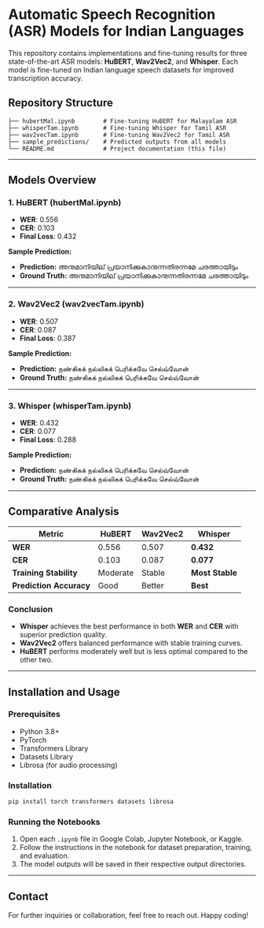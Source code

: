 # Automatic Speech Recognition (ASR) Models for Indian Languages

This repository contains implementations and fine-tuning results for three state-of-the-art ASR models: **HuBERT**, **Wav2Vec2**, and **Whisper**. Each model is fine-tuned on Indian language speech datasets for improved transcription accuracy.

## Repository Structure
```
├── hubertMal.ipynb        # Fine-tuning HuBERT for Malayalam ASR
├── whisperTam.ipynb       # Fine-tuning Whisper for Tamil ASR
├── wav2vecTam.ipynb       # Fine-tuning Wav2Vec2 for Tamil ASR
├── sample_predictions/    # Predicted outputs from all models
└── README.md              # Project documentation (this file)
```

---

## Models Overview

### 1. HuBERT (hubertMal.ipynb)
- **WER**: 0.556
- **CER**: 0.103
- **Final Loss**: 0.432

**Sample Prediction:**
- **Prediction:** അനുമാനിയില് പ്രയാനിക്കുകാനുന്നതിരന്നമേ ചരത്തായിടും
- **Ground Truth:** അനുമാനിയില് പ്രയാനിക്കുകാനുന്നതിരന്നമേ ചരത്തായിടും

---

### 2. Wav2Vec2 (wav2vecTam.ipynb)
- **WER**: 0.507
- **CER**: 0.087
- **Final Loss**: 0.387

**Sample Prediction:**
- **Prediction:** நண்கிகக் நல்லிகக் பெரிக்கவே செல்வ்வோன்
- **Ground Truth:** நண்கிகக் நல்லிகக் பெரிக்கவே செல்வ்வோன்

---

### 3. Whisper (whisperTam.ipynb)
- **WER**: 0.432
- **CER**: 0.077
- **Final Loss**: 0.288

**Sample Prediction:**
- **Prediction:** நண்கிகக் நல்லிகக் பெரிக்கவே செல்வ்வோன்
- **Ground Truth:** நண்கிகக் நல்லிகக் பெரிக்கவே செல்வ்வோன்

---

## Comparative Analysis
| Metric | HuBERT | Wav2Vec2 | Whisper |
|---------|---------|-----------|-----------|
| **WER** | 0.556 | 0.507 | **0.432** |
| **CER** | 0.103 | 0.087 | **0.077** |
| **Training Stability** | Moderate | Stable | **Most Stable** |
| **Prediction Accuracy** | Good | Better | **Best** |

### Conclusion
- **Whisper** achieves the best performance in both **WER** and **CER** with superior prediction quality.
- **Wav2Vec2** offers balanced performance with stable training curves.
- **HuBERT** performs moderately well but is less optimal compared to the other two.

---

## Installation and Usage

### Prerequisites
- Python 3.8+
- PyTorch
- Transformers Library
- Datasets Library
- Librosa (for audio processing)

### Installation
```bash
pip install torch transformers datasets librosa
```

### Running the Notebooks
1. Open each `.ipynb` file in Google Colab, Jupyter Notebook, or Kaggle.
2. Follow the instructions in the notebook for dataset preparation, training, and evaluation.
3. The model outputs will be saved in their respective output directories.

---

## Contact
For further inquiries or collaboration, feel free to reach out. Happy coding!

